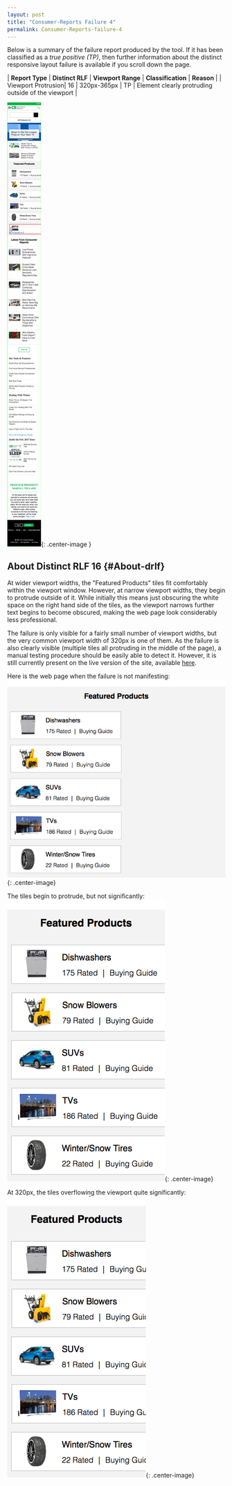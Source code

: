 ```yaml
---
layout: post
title: "Consumer-Reports Failure 4"
permalink: Consumer-Reports-failure-4
---
```

Below is a summary of the failure report produced by the tool. If it has been classified as a *true positive (TP)*, then further information about the distinct responsive layout failure is available if you scroll down the page.

| **Report Type** | **Distinct RLF** | **Viewport Range** | **Classification** | **Reason** |
| Viewport Protrusion| 16 | 320px-365px | TP | Element clearly protruding outside of the viewport | 

![Screenshot of the fault](../assets/images/Consumer-Reports/fault4/viewportOverflowWidth342.png){: .center-image }

## About Distinct RLF 16 {#About-drlf}

At wider viewport widths, the "Featured Products" tiles fit comfortably within the viewport window. However, at narrow viewport widths, they begin to protrude outside of it. While initially this means just obscuring the white space on the right hand side of the tiles, as the viewport narrows further text begins to become obscured, making the web page look considerably less professional.

The failure is only visible for a fairly small number of viewport widths, but the very common viewport width of 320px is one of them. As the failure is also clearly visible (multiple tiles all protruding in the middle of the page), a manual testing procedure should be easily able to detect it. However, it is still currently present on the live version of the site, available [here](http://bugmenot.com/).

Here is the web page when the failure is not manifesting:
![OK](../assets/good-bad/rlf16/ok.png){: .center-image}

The tiles begin to protrude, but not significantly:
![Bad](../assets/good-bad/rlf16/bad.png){: .center-image}

At 320px, the tiles overflowing the viewport quite significantly:
![Very Bad](../assets/good-bad/rlf16/verybad.png){: .center-image}
